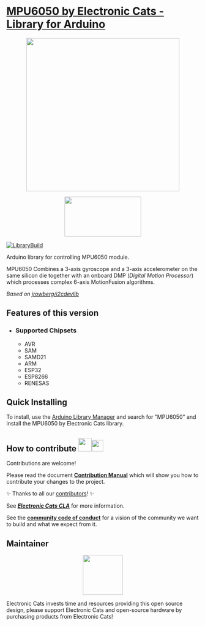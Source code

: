 # [MPU6050 by Electronic Cats - Library for Arduino](https://github.com/ElectronicCats/mpu6050)
<p align=center>
  <a href="https://github.com/ElectronicCats/mpu6050/wiki">
    <img src="https://user-images.githubusercontent.com/107638696/241324971-43b8fe88-447d-4c2d-9296-4b3aaa50f4ce.png" height="400" />
  </a>
</p>
<p align=center>
  <a href="https://github.com/ElectronicCats/mpu6050/wiki">
    <img src="https://github.com/ElectronicCats/mpu6050/assets/139595394/62f14865-5e11-4c83-a044-f63a2ddbeb23" width="200" height="104"/>
  </a>
</p>

[![LibraryBuild](https://github.com/ElectronicCats/mpu6050/actions/workflows/LibraryBuild.yml/badge.svg)](https://github.com/ElectronicCats/mpu6050/actions/workflows/LibraryBuild.yml)

Arduino library for controlling MPU6050 module.

MPU6050 Combines a 3-axis gyroscope and a 3-axis accelerometer on the same silicon die together with
an onboard DMP (_Digital Motion Processor_) which processes complex 6-axis MotionFusion algorithms.

_Based on [jrowberg/i2cdevlib](https://github.com/jrowberg/i2cdevlib/tree/master/Arduino/MPU6050)_

## Features of this version
- ### Supported Chipsets
  - AVR
  - SAM
  - SAMD21 
  - ARM
  - ESP32 
  - ESP8266
  - RENESAS
  
## Quick Installing
To install, use the [Arduino Library Manager](https://support.arduino.cc/hc/en-us/articles/5145457742236-Add-libraries-to-Arduino-IDE) and search for "MPU6050" and install the MPU6050 by Electronic Cats library.

## How to contribute <img src="https://electroniccats.com/wp-content/uploads/2018/01/fav.png" height="35"><img src="https://raw.githubusercontent.com/gist/ManulMax/2d20af60d709805c55fd784ca7cba4b9/raw/bcfeac7604f674ace63623106eb8bb8471d844a6/github.gif" height="30">
 Contributions are welcome! 

Please read the document  [**Contribution Manual**](https://github.com/ElectronicCats/electroniccats-cla/blob/main/electroniccats-contribution-manual.md)  which will show you how to contribute your changes to the project.

✨ Thanks to all our [contributors](https://github.com/ElectronicCats/mpu6050/graphs/contributors)! ✨

See [**_Electronic Cats CLA_**](https://github.com/ElectronicCats/electroniccats-cla/blob/main/electroniccats-cla.md) for more information.

See the  [**community code of conduct**](https://github.com/ElectronicCats/electroniccats-cla/blob/main/electroniccats-community-code-of-conduct.md)   for a vision of the community we want to build and what we expect from it.

## Maintainer
<a href="https://github.com/sponsors/ElectronicCats">
 <p align="center">
  <img src="https://electroniccats.com/wp-content/uploads/2020/07/Badge_GHS.png" height="104" />
 </p>
</a>

Electronic Cats invests time and resources providing this open source design, please support Electronic Cats and open-source hardware by purchasing products from Electronic Cats!
